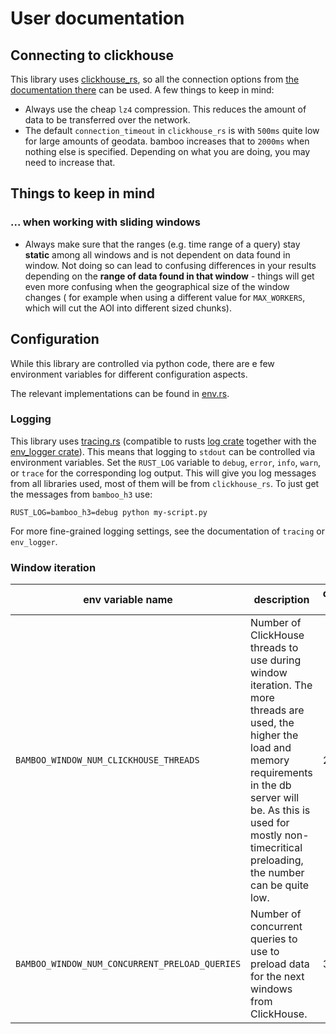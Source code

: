 # User documentation

## Connecting to clickhouse

This library uses [clickhouse_rs](https://github.com/suharev7/clickhouse-rs), so all the connection options
from [the documentation there](https://docs.rs/clickhouse-rs/1.0.0-alpha.1/clickhouse_rs/index.html#dns)
can be used. A few things to keep in mind:

* Always use the cheap `lz4` compression. This reduces the amount of data to be transferred over the network.
* The default `connection_timeout` in `clickhouse_rs` is with `500ms` quite low for large amounts of geodata. bamboo
  increases that to `2000ms` when nothing else is specified. Depending on what you are doing, you may need to increase
  that.

## Things to keep in mind

### ... when working with sliding windows

* Always make sure that the ranges (e.g. time range of a query) stay **static** among all windows and is not dependent
  on data found in window. Not doing so can lead to confusing differences in your results depending on the **range of
  data found in that window** - things will get even more confusing when the geographical size of the window changes (
  for example when using a different value for `MAX_WORKERS`, which will cut the AOI into different sized chunks).


## Configuration

While this library are controlled via python code, there are e few environment variables for different configuration
aspects.

The relevant implementations can be found in [env.rs](src/env.rs).

### Logging

This library uses [tracing.rs](https://tracing.rs/tracing/) (compatible to
rusts [log crate](https://docs.rs/log/0.4.6/log/) together with
the [env_logger crate](https://docs.rs/env_logger/0.8.2/env_logger/)). This means that logging to `stdout` can be
controlled via environment variables. Set the `RUST_LOG` variable to `debug`, `error`, `info`, `warn`, or `trace` for
the corresponding log output. This will give you log messages from all libraries used, most of them will be
from `clickhouse_rs`. To just get the messages from `bamboo_h3` use:

```
RUST_LOG=bamboo_h3=debug python my-script.py
```

For more fine-grained logging settings, see the documentation of `tracing` or `env_logger`.

### Window iteration

| env variable name | description | default value |
| --- | --- | --- |
| `BAMBOO_WINDOW_NUM_CLICKHOUSE_THREADS` | Number of ClickHouse threads to use during window iteration. The more threads are used, the higher the load and memory requirements in the db server will be. As this is used for mostly non-timecritical preloading, the number can be quite low. | 2 |
| `BAMBOO_WINDOW_NUM_CONCURRENT_PRELOAD_QUERIES` | Number of concurrent queries to use to preload data for the next windows from ClickHouse. | 3 |
